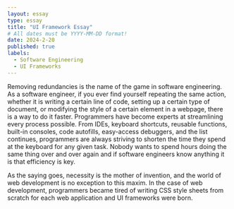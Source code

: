 ```yaml
---
layout: essay
type: essay
title: "UI Framework Essay"
# All dates must be YYYY-MM-DD format!
date: 2024-2-20
published: true
labels:
  - Software Engineering
  - UI Frameworks
---
```



Removing redundancies is the name of the game in software engineering. As a software engineer, if you ever find yourself repeating the same action, whether it is writing a certain line of code, setting up a certain type of document, or modifying the style of a certain element in a webpage, there is a way to do it faster. Programmers have become experts at streamlining every process possible. From IDEs, keyboard shortcuts, reusable functions, built-in consoles, code autofills, easy-access debuggers, and the list continues, programmers are always striving to shorten the time they spend at the keyboard for any given task. Nobody wants to spend hours doing the same thing over and over again and if software engineers know anything it is that efficiency is key. 


As the saying goes, necessity is the mother of invention, and the world of web development is no exception to this maxim. In the case of web development, programmers became tired of writing CSS style sheets from scratch for each web application and UI frameworks were born. 
